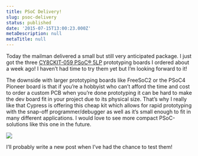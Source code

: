```yaml
---
title: PSoC Delivery!
slug: psoc-delivery
status: published
date: '2015-07-15T13:00:23.000Z'
metaDescription: null
metaTitle: null
---
```


Today the mailman delivered a small but still very anticipated package. I just got the three [CY8CKIT-059 PSoC® 5LP](http://www.cypress.com/documentation/development-kitsboards/cy8ckit-059-psoc-5lp-prototyping-kit) prototyping boards I ordered about a week ago! I haven’t had time to try them yet but I’m looking forward to it!

The downside with larger prototyping boards like FreeSoC2 or the PSoC4 Pioneer board is that if you’re a hobbyist who can’t afford the time and cost to order a custom PCB when you’re done prototyping it can be hard to make the dev board fit in your project due to its physical size. That’s why I really like that Cypress is offering this cheap kit which allows for rapid prototyping with the snap-off programmer/debugger as well as it’s small enough to fit in many different applications. I would love to see more compact PSoC-solutions like this one in the future.

![](https://di2hdke024x80.cloudfront.net/images/psocDelivery.jpg)

I’ll probably write a new post when I’ve had the chance to test them!
